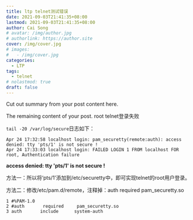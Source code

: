 ```yaml
---
title: ltp telnet测试错误
date: 2021-09-03T21:41:35+08:00
lastmod: 2021-09-03T21:41:35+08:00
author: Cai Song
# avatar: /img/author.jpg
# authorlink: https://author.site
cover: /img/cover.jpg
# images:
#   - /img/cover.jpg
categories:
  - LTP
tags:
  - telnet
# nolastmod: true
draft: false
---
```


Cut out summary from your post content here.

<!--more-->

The remaining content of your post.
root telnet登录失败

`tail -20 /var/log/secure`日志如下：

```plain
Apr 24 17:32:58 localhost login: pam_securetty(remote:auth): access denied: tty 'pts/1' is not secure !
Apr 24 17:33:03 localhost login: FAILED LOGIN 1 FROM localhost FOR root, Authentication failure
```
**access denied: tty 'pts/1' is not secure !**

方法一：所以将‘pts/1’添加到/etc/securetty中，即可实现telnet的root用户登录。

方法二：修改/etc/pam.d/remote，注释掉：auth       required     pam_securetty.so
```plain
1 #%PAM-1.0
2 #auth       required     pam_securetty.so
3 auth       include      system-auth
```

